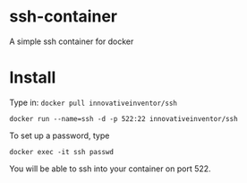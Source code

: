 # ssh-container
A simple ssh container for docker

# Install
Type in:
 `docker pull innovativeinventor/ssh`

`docker run --name=ssh -d -p 522:22 innovativeinventor/ssh`

To set up a password, type

`docker exec -it ssh passwd`

You will be able to ssh into your container on port 522.
